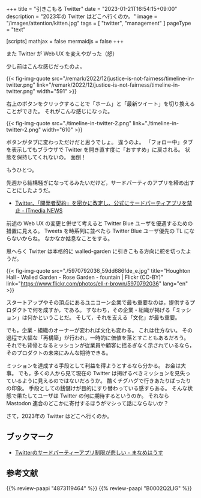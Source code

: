 +++
title = "引きこもる Twitter"
date =  "2023-01-21T16:54:15+09:00"
description = "2023年の Twitter はどこへ行くのか。"
image = "/images/attention/kitten.jpg"
tags = [ "twitter", "management" ]
pageType = "text"

[scripts]
  mathjax = false
  mermaidjs = false
+++

また Twitter が Web UX を変えやがった（怒）

少し前はこんな感じだったのよ。

{{< fig-img-quote src="/remark/2022/12/justice-is-not-fairness/timeline-in-twitter.png" link="/remark/2022/12/justice-is-not-fairness/timeline-in-twitter.png" width="591" >}}

右上のボタンをクリックすることで「ホーム」と「最新ツイート」を切り換えることができた。
それがこんな感じになった。

{{< fig-img-quote src="./timeline-in-twitter-2.png" link="./timeline-in-twitter-2.png" width="610" >}}

ボタンがタブに変わっただけだと思うでしょ。
違うのよ。
「フォロー中」タブを表示してもブラウザで Twitter を開き直す度に「おすすめ」に戻される。
状態を保持してくれないの。
面倒！

もうひとつ。

先週から結構騒ぎになってるみたいだけど，サードパーティのアプリを締め出すことにしたようだ。

- [Twitter、「開発者契約」を密かに改定し、公式にサードパーティアプリを禁止 - ITmedia NEWS](https://www.itmedia.co.jp/news/articles/2301/20/news101.html)

前述の Web UX の変更と併せて考えると Twitter Blue ユーザを優遇するための措置に見える。
Tweets を時系列に並べたら Twitter Blue ユーザ優先の TL にならないからね。
なかなか姑息なことをする。

思へらく Twitter は本格的に walled-garden に引きこもる方向に舵を切ったようだ。

{{< fig-img-quote src="./5970792036_59dd686fde_e.jpg" title="Houghton Hall - Walled Garden - Rose Garden - fountain | Flickr (CC-BY)" link="https://www.flickr.com/photos/ell-r-brown/5970792036" lang="en" >}}

スタートアップやその頂点にあるユニコーン企業で最も重要なのは，提供するプロダクトで何を成すか，である。
すなわち，その企業・組織が掲げる「ミッション」は何かということだ。
そして，それを支える「文化」が最も重要。

でも，企業・組織のオーナーが変われば文化も変わる。
これは仕方ない。
その過程で大幅な「再構築」が行われ，一時的に価値を落とすこともあるだろう。
それでも背骨となるミッションが従業員や顧客に揺るぎなく示されているなら，そのプロダクトの未来にみんな期待できる。

ミッションを達成する手段として利益を得ようとするなら分かる。
お金は大事。
でも，多くの人から見て現在の Twitter は掲げるべきミッションを見失っているように見えるのではないだろうか。
酷くチグハグで行きあたりばったりの印象。
手段としての銭儲けが目的にすり替わっている感すらある。
そんな状態で果たしてユーザは Twitter の何に期待するというのか。
それなら Mastodon 連合のどこかに寄付するほうがマシって話にならないか？

さて，2023年の Twitter はどこへ行くのか。

## ブックマーク

- [Twitterのサードパーティーアプリ制限が悲しい - まなめはうす](https://maname.hatenablog.com/entry/2023/01/21/072250)

## 参考文献

{{% review-paapi "4873119464" %}} <!-- ユニコーン企業のひみつ -->
{{% review-paapi "B0002Q2LIG" %}} <!-- プリンプリン物語 -->
